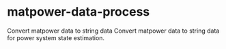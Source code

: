 # matpower-data-process
Convert matpower data to string data
Convert matpower data to string data for power system state estimation.
